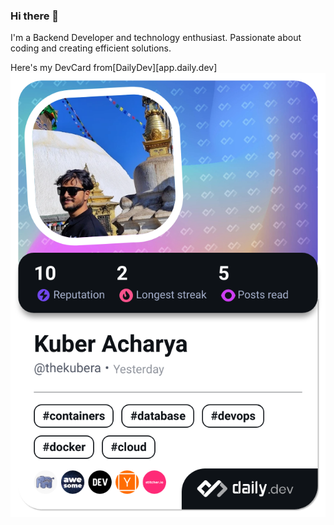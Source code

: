### Hi there 👋
I'm a Backend Developer and technology enthusiast. Passionate about coding and creating efficient solutions.

Here's my DevCard from[DailyDev][app.daily.dev]
<a href="https://app.daily.dev/thekubera"><img src="./devcard.png" width="652" alt="Kuber's Dev Card"/></a>


<!--
**thekubera/thekubera** is a ✨ _special_ ✨ repository because its `README.md` (this file) appears on your GitHub profile.

Here are some ideas to get you started:

- 🔭 I’m currently working on ...
- 🌱 I’m currently learning ...
- 👯 I’m looking to collaborate on ...
- 🤔 I’m looking for help with ...
- 💬 Ask me about ...
- 📫 How to reach me: ...
- 😄 Pronouns: ...
- ⚡ Fun fact: ...
-->
